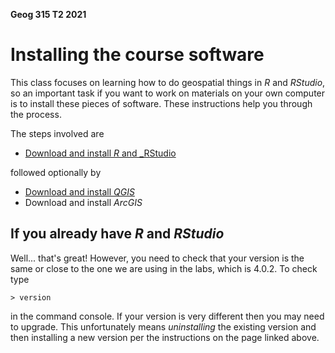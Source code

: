 **Geog 315 T2 2021**
# Installing the course software
This class focuses on learning how to do geospatial things in _R_ and _RStudio_, so an important task if you want to work on materials on your own computer is to install these pieces of software. These instructions help you through the process.

The steps involved are

+ [Download and install _R_ and _RStudio](software-01-installing-R-and-RStudio.md)

followed optionally by

+ [Download and install _QGIS_](software-02-installing-qgis.md)
+ Download and install _ArcGIS_

## If you already have _R_ and _RStudio_
Well... that's great! However, you need to check that your version is the same or close to the one we are using in the labs, which is 4.0.2. To check type

    > version

in the command console. If your version is very different then you may need to upgrade. This unfortunately means _uninstalling_ the existing version and then installing a new version per the instructions on the page linked above.
